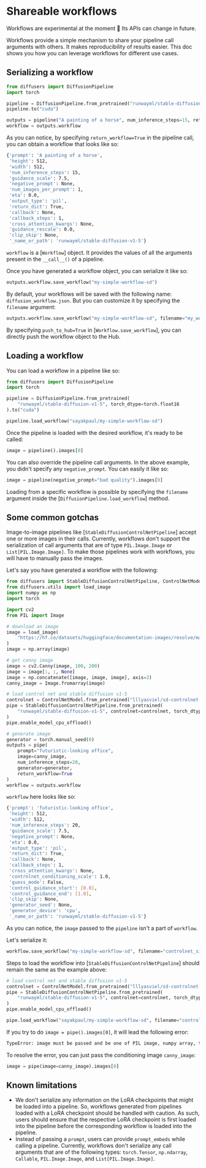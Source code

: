 <!--Copyright 2023 The HuggingFace Team. All rights reserved.

Licensed under the Apache License, Version 2.0 (the "License"); you may not use this file except in compliance with
the License. You may obtain a copy of the License at

http://www.apache.org/licenses/LICENSE-2.0

Unless required by applicable law or agreed to in writing, software distributed under the License is distributed on
an "AS IS" BASIS, WITHOUT WARRANTIES OR CONDITIONS OF ANY KIND, either express or implied. See the License for the
specific language governing permissions and limitations under the License.
-->

# Shareable workflows

<Tip warning={true}>

Workflows are experimental at the moment 🧪 Its APIs can change in future.

</Tip>

Workflows provide a simple mechanism to share your pipeline call arguments with others. It makes reproducibility of results easier. This doc shows you how you can leverage workflows for different use cases. 

## Serializing a workflow

```python
from diffusers import DiffusionPipeline
import torch

pipeline = DiffusionPipeline.from_pretrained("runwayml/stable-diffusion-v1-5", torch_dtype=torch.float16, safety_checker=None)
pipeline.to("cuda")

outputs = pipeline("A painting of a horse", num_inference_steps=15, return_workflow=True)
workflow = outputs.workflow
```

As you can notice, by specifying `return_workflow=True` in the pipeline call, you can obtain a workflow that looks like so:

```bash
{'prompt': 'A painting of a horse',
 'height': 512,
 'width': 512,
 'num_inference_steps': 15,
 'guidance_scale': 7.5,
 'negative_prompt': None,
 'num_images_per_prompt': 1,
 'eta': 0.0,
 'output_type': 'pil',
 'return_dict': True,
 'callback': None,
 'callback_steps': 1,
 'cross_attention_kwargs': None,
 'guidance_rescale': 0.0,
 'clip_skip': None,
 '_name_or_path': 'runwayml/stable-diffusion-v1-5'}
```

`workflow` is a [`Workflow`] object. It provides the values of all the arguments present in the `__call__()` of a pipeline.

Once you have generated a workflow object, you can serialize it like so:

```python
outputs.workflow.save_workflow("my-simple-workflow-sd")
```

By default, your workflows will be saved with the following name: `diffusion_workflow.json`. But you can customize it by specifying the `filename` argument:

```python
outputs.workflow.save_workflow("my-simple-workflow-sd", filename="my_workflow.json")
```

By specifying `push_to_hub=True` in [`Workflow.save_workflow`], you can directly push the workflow object to the Hub. 

## Loading a workflow

You can load a workflow in a pipeline like so:

```python
from diffusers import DiffusionPipeline
import torch

pipeline = DiffusionPipeline.from_pretrained(
    "runwayml/stable-diffusion-v1-5", torch_dtype=torch.float16
).to("cuda")

pipeline.load_workflow("sayakpaul/my-simple-workflow-sd")
```

Once the pipeline is loaded with the desired workflow, it's ready to be called:

```python
image = pipeline().images[0]
```

You can also override the pipeline call arguments. In the above example, you didn't specify any `negative_prompt`. You can easily it like so:

```python
image = pipeline(negative_prompt="bad quality").images[0]
```

Loading from a specific workflow is possible by specifying the `filename` argument inside the [`DiffusionPipeline.load_workflow`] method.

## Some common gotchas

Image-to-image pipelines like [`StableDiffusionControlNetPipeline`] accept one or more images in their calls. Currently, workflows don't support the serialization of call arguments that are of type `PIL.Image.Image` or `List[PIL.Image.Image]`. To make those pipelines work with workflows, you will have to manually pass the images. 

Let's say you have generated a workflow with the following:

```python
from diffusers import StableDiffusionControlNetPipeline, ControlNetModel, UniPCMultistepScheduler
from diffusers.utils import load_image
import numpy as np
import torch

import cv2
from PIL import Image

# download an image
image = load_image(
    "https://hf.co/datasets/huggingface/documentation-images/resolve/main/diffusers/input_image_vermeer.png"
)
image = np.array(image)

# get canny image
image = cv2.Canny(image, 100, 200)
image = image[:, :, None]
image = np.concatenate([image, image, image], axis=2)
canny_image = Image.fromarray(image)

# load control net and stable diffusion v1-5
controlnet = ControlNetModel.from_pretrained("lllyasviel/sd-controlnet-canny", torch_dtype=torch.float16)
pipe = StableDiffusionControlNetPipeline.from_pretrained(
    "runwayml/stable-diffusion-v1-5", controlnet=controlnet, torch_dtype=torch.float16
)
pipe.enable_model_cpu_offload()

# generate image
generator = torch.manual_seed(0)
outputs = pipe(
    prompt="futuristic-looking office", 
    image=canny_image,
    num_inference_steps=20, 
    generator=generator, 
    return_workflow=True
)
workflow = outputs.workflow
```

`workflow` here looks like so:

```bash
{'prompt': 'futuristic-looking office',
 'height': 512,
 'width': 512,
 'num_inference_steps': 20,
 'guidance_scale': 7.5,
 'negative_prompt': None,
 'eta': 0.0,
 'output_type': 'pil',
 'return_dict': True,
 'callback': None,
 'callback_steps': 1,
 'cross_attention_kwargs': None,
 'controlnet_conditioning_scale': 1.0,
 'guess_mode': False,
 'control_guidance_start': [0.0],
 'control_guidance_end': [1.0],
 'clip_skip': None,
 'generator_seed': None,
 'generator_device': 'cpu',
 '_name_or_path': 'runwayml/stable-diffusion-v1-5'}
```

As you can notice, the `image` passed to the `pipeline` isn't a part of `workflow`.

Let's serialize it:

```python
workflow.save_workflow("my-simple-workflow-sd", filename="controlnet_simple.json", push_to_hub=True)
```

Steps to load the workflow into [`StableDiffusionControlNetPipeline`] should remain the same as the example above:

```python
# load control net and stable diffusion v1-5
controlnet = ControlNetModel.from_pretrained("lllyasviel/sd-controlnet-canny", torch_dtype=torch.float16)
pipe = StableDiffusionControlNetPipeline.from_pretrained(
    "runwayml/stable-diffusion-v1-5", controlnet=controlnet, torch_dtype=torch.float16
)
pipe.enable_model_cpu_offload()

pipe.load_workflow("sayakpaul/my-simple-workflow-sd", filename="controlnet_simple.json")
```

If you try to do `image = pipe().images[0]`, it will lead the following error:

```bash
TypeError: image must be passed and be one of PIL image, numpy array, torch tensor, list of PIL images, list of numpy arrays or list of torch tensors, but is <class 'NoneType'>
```

To resolve the error, you can just pass the conditioning image `canny_image`:

```python
image = pipe(image=canny_image).images[0]
```

## Known limitations

* We don't serialize any information on the LoRA checkpoints that might be loaded into a pipeline. So, workflows generated from pipelines loaded with a LoRA checkpoint should be handled with caution. As such, users should ensure that the respective LoRA checkpoint is first loaded into the pipeline before the corresponding workflow is loaded into the pipeline.
* Instead of passing a `prompt`, users can provide `prompt_embeds` while calling a pipeline. Currently, workflows don't serialize any call arguments that are of the following types: `torch.Tensor`, `np.ndarray`, `Callable`, `PIL.Image.Image`, and `List[PIL.Image.Image]`. 